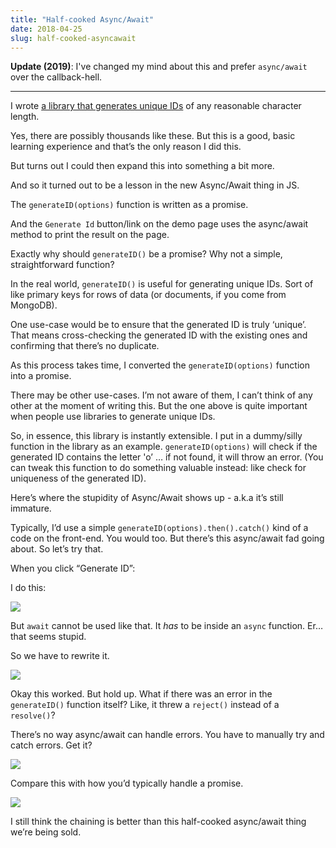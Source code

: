 ```yaml
---
title: "Half-cooked Async/Await"
date: 2018-04-25
slug: half-cooked-asyncawait
---
```


**Update (2019)**: I've changed my mind about this and prefer `async/await` over the callback-hell.

---

I wrote [a library that generates unique IDs](http://druchan.com/gen_id) of any reasonable character length.

Yes, there are possibly thousands like these. But this is a good, basic learning experience and that’s the only reason I did this.

But turns out I could then expand this into something a bit more.

And so it turned out to be a lesson in the new Async/Await thing in JS.

The `generateID(options)` function is written as a promise.

And the `Generate Id` button/link on the demo page uses the async/await method to print the result on the page.

Exactly why should `generateID()` be a promise? Why not a simple, straightforward function?

In the real world, `generateID()` is useful for generating unique IDs. Sort of like primary keys for rows of data (or documents, if you come from MongoDB).

One use-case would be to ensure that the generated ID is truly ‘unique’. That means cross-checking the generated ID with the existing ones and confirming that there’s no duplicate.

As this process takes time, I converted the `generateID(options)` function into a promise.

There may be other use-cases. I’m not aware of them, I can’t think of any other at the moment of writing this. But the one above is quite important when people use libraries to generate unique IDs.

So, in essence, this library is instantly extensible. I put in a dummy/silly function in the library as an example. `generateID(options)` will check if the generated ID contains the letter 'o’ … if not found, it will throw an error. (You can tweak this function to do something valuable instead: like check for uniqueness of the generated ID).

Here’s where the stupidity of Async/Await shows up - a.k.a it’s still immature.

Typically, I’d use a simple `generateID(options).then().catch()` kind of a code on the front-end. You would too. But there’s this async/await fad going about. So let’s try that.

When you click “Generate ID”:

I do this:

![](https://64.media.tumblr.com/bb99b5adf8ba6a66295c3d95d4352d30/tumblr_inline_p7q6j3VMJf1qbg0pd_540.png)

But `await` cannot be used like that. It _has_ to be inside an `async` function. Er… that seems stupid.

So we have to rewrite it.

![](https://64.media.tumblr.com/d54d4ee3c84fe86d16fa671000d83c9e/tumblr_inline_p7q6huq2jT1qbg0pd_540.png)

Okay this worked. But hold up. What if there was an error in the `generateID()` function itself? Like, it threw a `reject()` instead of a `resolve()`?

There’s no way async/await can handle errors. You have to manually try and catch errors. Get it?

![](https://64.media.tumblr.com/6597d56323598b1d1b5d3fdbde37b410/tumblr_inline_p7q6mbCnzu1qbg0pd_540.png)

Compare this with how you’d typically handle a promise.

![](https://64.media.tumblr.com/bf1f3df04447904ad695d78b810261ba/tumblr_inline_p7q6uucVbi1qbg0pd_540.png)

I still think the chaining is better than this half-cooked async/await thing we’re being sold.
